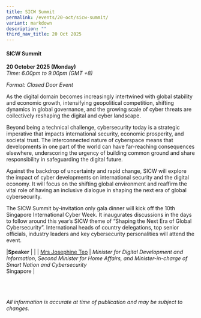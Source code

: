 ```yaml
---
title: SICW Summit
permalink: /events/20-oct/sicw-summit/
variant: markdown
description: ""
third_nav_title: 20 Oct 2025
---
```

#### **SICW Summit**

**20 October 2025 (Monday)**  
*Time: 6.00pm to 9.00pm (GMT +8)*

*Format: Closed Door Event*

As the digital domain becomes increasingly intertwined with global stability and economic growth, intensifying geopolitical competition, shifting dynamics in global governance, and the growing scale of cyber threats are collectively reshaping the digital and cyber landscape.

Beyond being a technical challenge, cybersecurity today is a strategic imperative that impacts international security, economic prosperity, and societal trust. The interconnected nature of cyberspace means that developments in one part of the world can have far-reaching consequences elsewhere, underscoring the urgency of building common ground and share responsibility in safeguarding the digital future.

Against the backdrop of uncertainty and rapid change, SICW will explore the impact of cyber developments on international security and the digital economy. It will focus on the shifting global environment and reaffirm the vital role of having an inclusive dialogue in shaping the next era of global cybersecurity.

The SICW Summit by-invitation only gala dinner will kick off the 10th Singapore International Cyber Week. It inaugurates discussions in the days to follow around this year’s SICW theme of “Shaping the Next Era of Global Cybersecurity”. International heads of country delegations, top senior officials, industry leaders and key cybersecurity personalities will attend the event.

|**Speaker**          |                                                              |
| [Mrs Josephine Teo](/speakers/mrs-josephine-teo/)  | *Minister for Digital Development and Information, Second Minister for Home Affairs, and Minister-in-charge of Smart Nation and Cybersecurity*<br>Singapore      |

<br><br><br>
*All information is accurate at time of publication and may be subject to changes.*